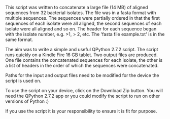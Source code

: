 This script was written to concatenate a large file (14 MB) of aligned sequences from 32 bacterial isolates. The file was in a fasta format with multiple sequences. The sequences were partially ordered in that the first sequences of each isolate were all aligned, the second sequences of each isolate were all aligned and so on. The header for each sequence began with the isolate number, e.g. >1, > 2, etc. The 'fasta file example.txt' is in the same format.

The aim was to write a simple and useful QPython 2.7.2 script. The script runs quickly on a Kindle Fire 16 GB tablet. Two output files are produced. One file contains the concatenated sequences for each isolate, the other is a list of headers in the order of which the sequences were concatenated.

Paths for the input and output files need to be modified for the device the script is used on.

To use the script on your device, click on the Download Zip button. You will need the QPython 2.7.2 app or you could modify the script to run on other versions of Python :)

If you use the script it is your responsibility to ensure it is fit for purpose.


